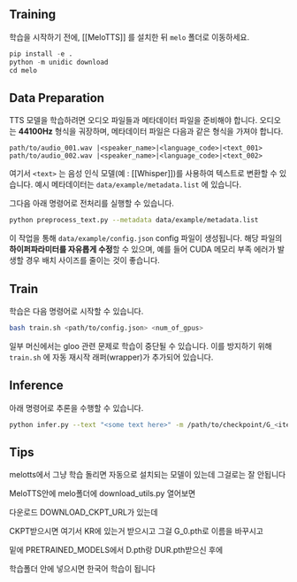 
## Training

학습을 시작하기 전에, [[MeloTTS]] 를 설치한 뒤 `melo` 폴더로 이동하세요.

```python
pip install -e .
python -m unidic download
cd melo
```

## Data Preparation

TTS 모델을 학습하려면 오디오 파일들과 메타데이터 파일을 준비해야 합니다.
오디오는 **44100Hz** 형식을 궈장하며, 메타데이터 파일은 다음과 같은 형식을 가져야 합니다.

```
path/to/audio_001.wav |<speaker_name>|<language_code>|<text_001>
path/to/audio_002.wav |<speaker_name>|<language_code>|<text_002>
```

여기서 `<text>` 는 음성 인식 모델(예 : [[Whisper]])를 사용하여 텍스트로 변환할 수 있습니다.
예시 메타데이터는 `data/example/metadata.list` 에 있습니다.

그다음 아래 명령어로 전처리를 실행할 수 있습니다.

```bash
python preprocess_text.py --metadata data/example/metadata.list 
```

이 작업을 통해 `data/example/config.json` config 파일이 생성됩니다.
해당 파일의 **하이퍼파라미터를 자유롭게 수정**할 수 있으며, 예를 들어 CUDA 메모리 부족 에러가 발생할 경우 배치 사이즈를 줄이는 것이 좋습니다.

## Train

학습은 다음 명령어로 시작할 수 있습니다.

```bash
bash train.sh <path/to/config.json> <num_of_gpus>
```

일부 머신에서는 gloo 관련 문제로 학습이 중단될 수 있습니다.
이를 방지하기 위해 `train.sh` 에 자동 재시작 래퍼(wrapper)가 추가되어 있습니다.

## Inference

아래 명령어로 추론을 수행할 수 있습니다.

```bash
python infer.py --text "<some text here>" -m /path/to/checkpoint/G_<iter>.pth -o <output_dir>
```

## Tips

melotts에서 그냥 학습 돌리면 자동으로 설치되는 모델이 있는데 그걸로는 잘 안됩니다

MeloTTS안에 melo폴더에 download_utils.py 열어보면

다운로드 DOWNLOAD_CKPT_URL가 있는데

CKPT받으시면 여기서 KR에 있는거 받으시고 그걸 G_0.pth로 이름을 바꾸시고

밑에 PRETRAINED_MODELS에서 D.pth랑 DUR.pth받으신 후에

학습폴더 안에 넣으시면 한국어 학습이 됩니다


